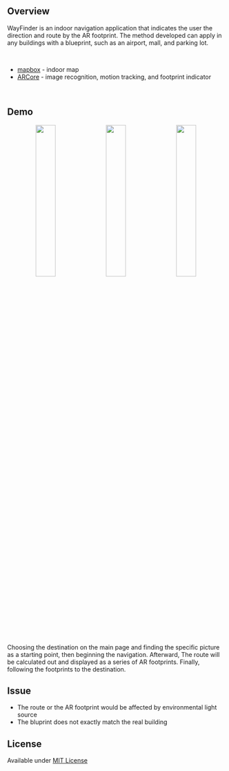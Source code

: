 ## Overview
WayFinder is an indoor navigation application that indicates the user the direction and route by the AR footprint. The method developed can apply in any buildings with a blueprint, such as an airport, mall, and parking lot.

<br>

* [mapbox](https://docs.mapbox.com/android/maps/examples/) - indoor map
* [ARCore](https://developers.google.com/ar/develop/java/augmented-images) - image recognition, motion tracking, and footprint indicator

<br>

## Demo
<p align="center">
<img src="/.meta/demo1.gif" width="30%" height="30%">&nbsp;&nbsp;
<img src="/.meta/demo2.gif" width="30%" height="30%">&nbsp;&nbsp;
<img src="/.meta/demo3.gif" width="30%" height="30%"><br><br>
</p>

Choosing the destination on the main page and finding the specific picture as a starting point, then beginning the navigation. Afterward, The route will be calculated out and displayed as a series of AR footprints. Finally, following the footprints to the destination.

## Issue
* The route or the AR footprint would be affected by environmental light source
* The bluprint does not exactly match the real building

## License
Available under [MIT License](https://github.com/a22057916w/WayFinder/blob/master/LICENSE)
